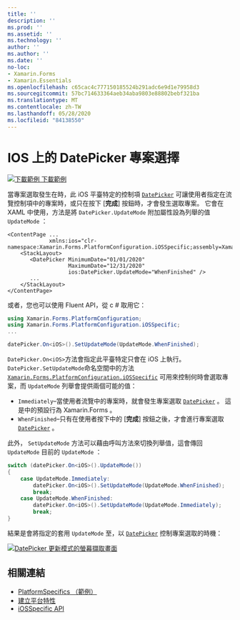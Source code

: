 ```yaml
---
title: ''
description: ''
ms.prod: ''
ms.assetid: ''
ms.technology: ''
author: ''
ms.author: ''
ms.date: ''
no-loc:
- Xamarin.Forms
- Xamarin.Essentials
ms.openlocfilehash: c65cac4c777150185524b291adc6e9d1e79958d3
ms.sourcegitcommit: 57bc714633364aeb34aba9803e88802bebf321ba
ms.translationtype: MT
ms.contentlocale: zh-TW
ms.lasthandoff: 05/28/2020
ms.locfileid: "84138550"
---
```

# <a name="datepicker-item-selection-on-ios"></a>IOS 上的 DatePicker 專案選擇

[![下載範例 ](~/media/shared/download.png) 下載範例](https://docs.microsoft.com/samples/xamarin/xamarin-forms-samples/userinterface-platformspecifics)

當專案選取發生在時，此 iOS 平臺特定的控制項 [`DatePicker`](xref:Xamarin.Forms.DatePicker) 可讓使用者指定在流覽控制項中的專案時，或只在按下 [**完成**] 按鈕時，才會發生選取專案。 它會在 XAML 中使用，方法是將 `DatePicker.UpdateMode` 附加屬性設為列舉的值 `UpdateMode` ：

```xaml
<ContentPage ...
             xmlns:ios="clr-namespace:Xamarin.Forms.PlatformConfiguration.iOSSpecific;assembly=Xamarin.Forms.Core">
    <StackLayout>
       <DatePicker MinimumDate="01/01/2020"
                   MaximumDate="12/31/2020"
                   ios:DatePicker.UpdateMode="WhenFinished" />
       ...
    </StackLayout>
</ContentPage>
```

或者，您也可以使用 Fluent API，從 c # 取用它：

```csharp
using Xamarin.Forms.PlatformConfiguration;
using Xamarin.Forms.PlatformConfiguration.iOSSpecific;
...

datePicker.On<iOS>().SetUpdateMode(UpdateMode.WhenFinished);
```

`DatePicker.On<iOS>`方法會指定此平臺特定只會在 iOS 上執行。 `DatePicker.SetUpdateMode`命名空間中的方法 [`Xamarin.Forms.PlatformConfiguration.iOSSpecific`](xref:Xamarin.Forms.PlatformConfiguration.iOSSpecific) 可用來控制何時會選取專案，而 `UpdateMode` 列舉會提供兩個可能的值：

- `Immediately`–當使用者流覽中的專案時，就會發生專案選取 [`DatePicker`](xref:Xamarin.Forms.DatePicker) 。 這是中的預設行為 Xamarin.Forms 。
- `WhenFinished`–只有在使用者按下中的 [**完成**] 按鈕之後，才會進行專案選取 [`DatePicker`](xref:Xamarin.Forms.DatePicker) 。

此外， `SetUpdateMode` 方法可以藉由呼叫方法來切換列舉值，這會傳回 `UpdateMode` 目前的 `UpdateMode` ：

```csharp
switch (datePicker.On<iOS>().UpdateMode())
{
    case UpdateMode.Immediately:
        datePicker.On<iOS>().SetUpdateMode(UpdateMode.WhenFinished);
        break;
    case UpdateMode.WhenFinished:
        datePicker.On<iOS>().SetUpdateMode(UpdateMode.Immediately);
        break;
}
```

結果是會將指定的套用 `UpdateMode` 至，以 [`DatePicker`](xref:Xamarin.Forms.DatePicker) 控制專案選取的時機：

[![DatePicker 更新模式的螢幕擷取畫面](datepicker-selection-images/datepicker-updatemode.png "DatePicker UpdateMode 平臺特定")](datepicker-selection-images/datepicker-updatemode-large.png#lightbox "DatePicker UpdateMode 平臺特定")

## <a name="related-links"></a>相關連結

- [PlatformSpecifics （範例）](https://docs.microsoft.com/samples/xamarin/xamarin-forms-samples/userinterface-platformspecifics)
- [建立平台特性](~/xamarin-forms/platform/platform-specifics/index.md#creating-platform-specifics)
- [iOSSpecific API](xref:Xamarin.Forms.PlatformConfiguration.iOSSpecific)
